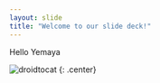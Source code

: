 ```yaml
---
layout: slide
title: "Welcome to our slide deck!"
---
```


Hello Yemaya

![droidtocat](https://octodex.github.com/images/droidtocat.png)
{: .center}
